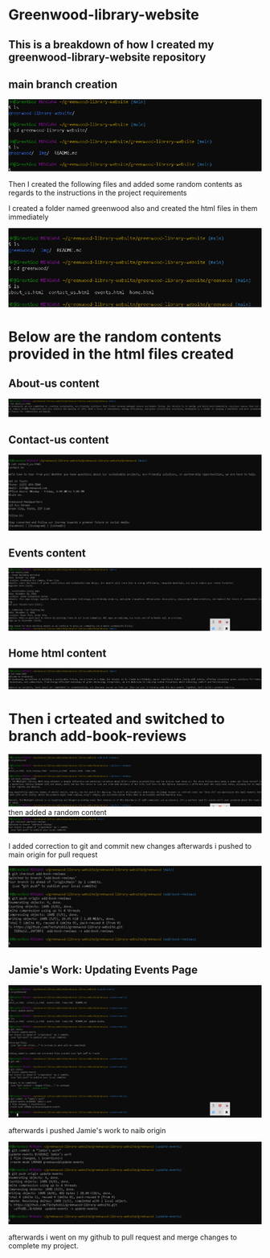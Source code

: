 # Greenwood-library-website

## This is a breakdown of how I created my greenwood-library-website repository

## main branch creation

![mainbranch](./img/maingreenwood-library.png)

Then I created the following files and added some random contents as regards to the instructions in  the project requirements

I created a folder named greenwood also and created the html files in them immediately

![html](./img/htmlfiles-greenwood.png)

# Below are the random contents provided in the html files created

## About-us content

![about_us](./img/aboutuscontent.png)

## Contact-us content

![contact_us](./img/contactus.png)

## Events content

![events](./img/eventshtml.png)

## Home html content

![home](./img/homehtml.png)

# Then i crteated and switched to branch add-book-reviews

![add-book-reviews](./img/add-book-reviewhtml.png)
 then added a random content 
 ![content](./img/morgan-add-book-reviews.png)

 I added correction to git and commit new changes afterwards i pushed to main origin for pull request 

 ![push](./img/add-book-reviews-push.png)

 ## Jamie's Work: Updating Events Page

 ![updated-events](./img/update-events-jamie.png)

 afterwards i pushed Jamie's work to naib origin

 ![jamie's-push](./img/update-events-pushh.png)

afterwards i went on my github to pull request and merge changes to complete my project.